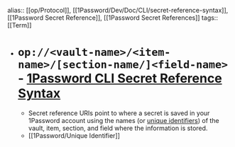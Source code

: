 alias:: [[op/Protocol]], [[1Password/Dev/Doc/CLI/secret-reference-syntax]], [[1Password Secret Reference]], [[1Password Secret References]] 
tags:: [[Term]]

- # `op://<vault-name>/<item-name>/[section-name/]<field-name>` - [1Password CLI Secret Reference Syntax](https://developer.1password.com/docs/cli/secret-reference-syntax/)
	- Secret reference URIs point to where a secret is saved in your 1Password account using the names (or [unique identifiers](https://developer.1password.com/docs/cli/reference/#unique-identifiers-ids)) of the vault, item, section, and field where the information is stored.
	- [[1Password/Unique Identifier]]